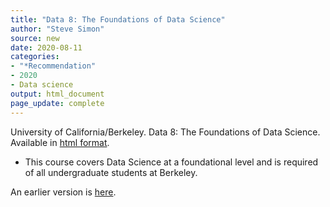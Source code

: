 ```yaml
---
title: "Data 8: The Foundations of Data Science"
author: "Steve Simon"
source: new
date: 2020-08-11
categories:
- "*Recommendation"
- 2020
- Data science
output: html_document
page_update: complete
---
```


University of California/Berkeley. Data 8: The Foundations of Data Science. Available in [html format](http://data8.org/).

<!---More--->

+ This course covers Data Science at a foundational level and is required of all undergraduate students at Berkeley.

An earlier version is [here][sim2].
 
[sim2]: http://new.pmean.com/data8/
